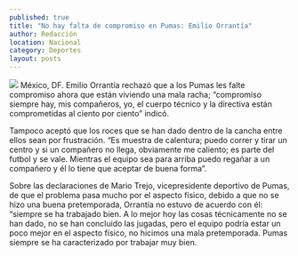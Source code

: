 ```yaml
---
published: true
title: "No hay falta de compromiso en Pumas: Emilio Orrantía"
author: Redacción
location: Nacional
category: Deportes
layout: posts
---
```


![](http://i.imgur.com/oCs0TyWm.jpg)
México, DF. Emilio Orrantía rechazó que a los Pumas les falte compromiso ahora que están viviendo una mala racha; “compromiso siempre hay, mis compañeros, yo, el cuerpo técnico y la directiva están comprometidas al ciento por ciento” indicó.

Tampoco aceptó que los roces que se han dado dentro de la cancha entre ellos sean por frustración. “Es muestra de calentura; puedo correr y tirar un centro y si un compañero no llega, obviamente me caliento; es parte del futbol y se vale. Mientras el equipo sea para arriba puedo regañar a un compañero y él lo tiene que aceptar de buena forma”.

Sobre las declaraciones de Mario Trejo, vicepresidente deportivo de Pumas, de que el problema pasa mucho por el aspecto físico, debido a que no se hizo una buena pretemporada, Orrantía no estuvo de acuerdo con él: “siempre se ha trabajado bien. A lo mejor hoy las cosas técnicamente no se han dado, no se han concluido las jugadas, pero el equipo podría estar un poco mejor en el aspecto físico, no hicimos una mala pretemporada. Pumas siempre se ha caracterizado por trabajar muy bien.
